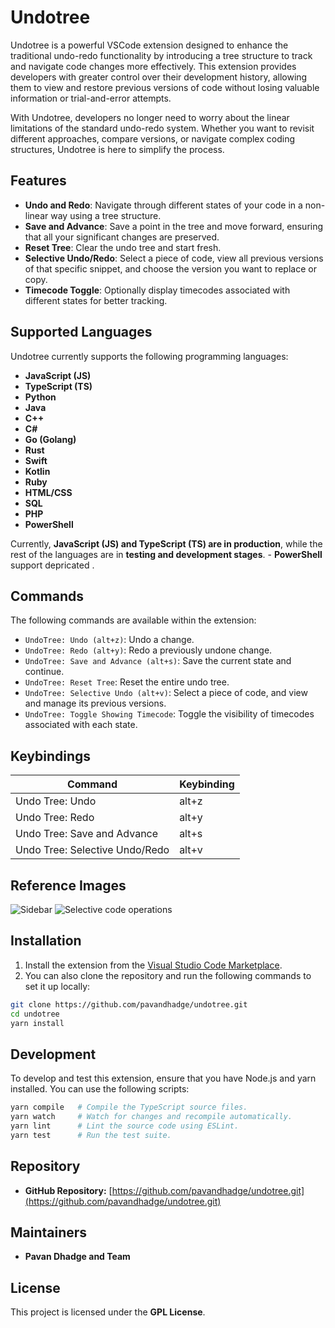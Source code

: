 # Undotree

Undotree is a powerful VSCode extension designed to enhance the traditional undo-redo functionality by introducing a tree structure to track and navigate code changes more effectively. This extension provides developers with greater control over their development history, allowing them to view and restore previous versions of code without losing valuable information or trial-and-error attempts.

With Undotree, developers no longer need to worry about the linear limitations of the standard undo-redo system. Whether you want to revisit different approaches, compare versions, or navigate complex coding structures, Undotree is here to simplify the process.

## Features

- **Undo and Redo**: Navigate through different states of your code in a non-linear way using a tree structure.
- **Save and Advance**: Save a point in the tree and move forward, ensuring that all your significant changes are preserved.
- **Reset Tree**: Clear the undo tree and start fresh.
- **Selective Undo/Redo**: Select a piece of code, view all previous versions of that specific snippet, and choose the version you want to replace or copy.
- **Timecode Toggle**: Optionally display timecodes associated with different states for better tracking.

## Supported Languages

Undotree currently supports the following programming languages:

- **JavaScript (JS)**
- **TypeScript (TS)**
- **Python**
- **Java**
- **C++**
- **C#**
- **Go (Golang)**
- **Rust**
- **Swift**
- **Kotlin**
- **Ruby**
- **HTML/CSS**
- **SQL**
- **PHP**
- **PowerShell**

Currently, **JavaScript (JS) and TypeScript (TS) are in production**, while the rest of the languages are in **testing and development stages**. - **PowerShell** support depricated .

## Commands

The following commands are available within the extension:

- `UndoTree: Undo (alt+z)`: Undo a change.
- `UndoTree: Redo (alt+y)`: Redo a previously undone change.
- `UndoTree: Save and Advance (alt+s)`: Save the current state and continue.
- `UndoTree: Reset Tree`: Reset the entire undo tree.
- `UndoTree: Selective Undo (alt+v)`: Select a piece of code, and view and manage its previous versions.
- `UndoTree: Toggle Showing Timecode`: Toggle the visibility of timecodes associated with each state.

## Keybindings

| Command                          | Keybinding |
|-----------------------------------|------------|
| Undo Tree: Undo                  | alt+z      |
| Undo Tree: Redo                  | alt+y      |
| Undo Tree: Save and Advance      | alt+s      |
| Undo Tree: Selective Undo/Redo   | alt+v      |

## Reference Images
![Sidebar](./images/sidebar.png)
![Selective code operations](./images/selective.png)

## Installation

1. Install the extension from the [Visual Studio Code Marketplace](https://marketplace.visualstudio.com/).
2. You can also clone the repository and run the following commands to set it up locally:

```bash
git clone https://github.com/pavandhadge/undotree.git
cd undotree
yarn install
```

## Development

To develop and test this extension, ensure that you have Node.js and yarn installed. You can use the following scripts:

```bash
yarn compile   # Compile the TypeScript source files.
yarn watch     # Watch for changes and recompile automatically.
yarn lint      # Lint the source code using ESLint.
yarn test      # Run the test suite.
```

## Repository

- **GitHub Repository:** [https://github.com/pavandhadge/undotree.git](https://github.com/pavandhadge/undotree.git)

## Maintainers

- **Pavan Dhadge and Team**

## License

This project is licensed under the **GPL License**.

